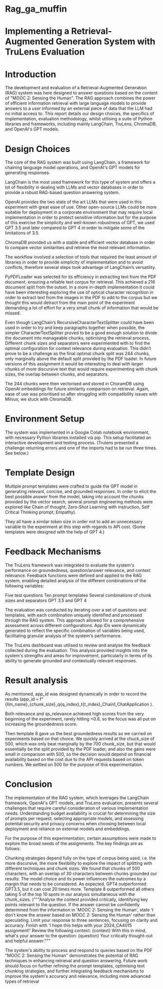 # Rag_ga_muffin

# Implementing a Retrieval-Augmented Generation System with TruLens Evaluation

# Introduction

The development and evaluation of a Retrieval-Augmented Generation (RAG) system was here designed to answer questions based on the content of "MOOC 2: Sensing the Human". The RAG approach combines the power of efficient information retrieval with large language models to provide answers to a user informed by an external piece of data that the LLM had no initial access to. This report details our design choices, the specifics of implementation, evaluation methodology, whilst utilising a suite of Python libraries and frameworks, including mainly LangChain, TruLens, ChromaDB, and OpenAI's GPT models.

# Design Choices

The core of the RAG system was built using LangChain, a framework for chaining language model operations, and OpenAI's GPT models for generating responses. 

LangChain is the most used framework for this type of system and offers a lot of flexibility in dealing with LLMs and vector databases in order to provide a robust RAG-based question answering system.

OpenAI provides the two state of the art LLMs that were used in this experiment with great ease of use. Other open-source LLMs could be more suitable for deployment in a corporate environment that may require local implementation in order to protect sensitive information but for the purpose of this exercise the simplicity and well-known robustness of GPT, we used GPT 3.5 and later compared to GPT 4 in order to mitigate some of the limitations of 3.5.

ChromaDB provided us with a stable and efficient vector database in order to compare vector similarities and retrieve the most relevant information.

The workflow involved a selection of tools that required the least amount of libraries in order to provide simplicity of implementation and to avoid conflicts, therefore several steps took advantage of LangChain’s versatility.

PyPDFLoader was selected for its efficiency in extracting text from the PDF document, ensuring a reliable text corpus for retrieval. This achieved a 216 document split from the outset. In a more in-depth implementation it could have been interesting exploring the use of optical character recognition in order to extract text from the images in the PDF to add to the corpus but we thought this would detract from the main point of the experiment demanding a lot of effort for a very small chunk of information that would be missed.

Even though LangChain’s RecursiveCharacterTextSplitter could have been used in order to try and keep paragraphs together when possible, the simpler CharacterTextSplitter proved to be a good enough solution to divide the document into manageable chunks, optimising the retrieval process. Different chunk sizes and separators were experimented with to find the optimal configuration for context relevance during evaluation. This didn’t prove to be a challenge as the final optimal chunk split was 244 chunks, only marginally above the default split provided by the PDF loader. In future versions of this assignment it would be interesting to deal with larger chunks of more discursive text that would require experimenting with chunk sizes, the overlap between chunks, and separators.

The 244 chunks were then vectorised and stored in ChoramDB using OpenAI embeddings for future similarity comparison on retrieval. Again, ease of use was prioritised so after struggling with compatibility issues with Milvus, we stuck with ChromaDB.

# Environment Setup

The system was implemented in a Google Colab notebook environment, with necessary Python libraries installed via pip. This setup facilitated an interactive development and testing process. (Trulens presented a challenge returning errors and one of the imports had to be run three times. See below.)



# Template Design

Multiple prompt templates were crafted to guide the GPT model in generating relevant, concise, and grounded responses. In order to elicit the best possible answer from the model, taking into account the chunks provided by the vector search, several prompt engineering methods were explored like Chain of thought, Zero-Shot Learning with instruction, Self Critical Thinking prompt, Empathy).

They all have a similar token size in order not to add an unnecessary variable to the experiment at this step with regards to API cost. (Some templates were designed with the help of GPT 4.)


# Feedback Mechanisms

The TruLens framework was integrated to evaluate the system's performance on groundedness, question/answer relevance, and context relevance. Feedback functions were defined and applied to the RAG system, enabling detailed analysis of the different combinations of the following variables:

Five test questions
Ten prompt templates
Several combinations of chunk sizes and separators
GPT 3.5 and GPT 4


The evaluation was conducted by iterating over a set of questions and templates, with each combination uniquely identified and processed through the RAG system. This approach allowed for a comprehensive assessment across different configurations. App IDs were dynamically generated to reflect the specific combination of variables being used, facilitating granular analysis of the system's performance.

The TruLens dashboard was utilised to review and analyse the feedback collected during the evaluation. This analysis provided insights into the system's strengths and areas for improvement, particularly in terms of its ability to generate grounded and contextually relevant responses.

# Result analysis

As mentioned, app_id was designed dynamically in order to record the results 
(app_id = f"{llm_name}_{chunk_size}_q{q_index}_t{t_index}_Chain1_ChatApplication
).

Both relevance and qs_relevance achieved high scores from the very beginning of the experiment, rarely hitting <0.8, so the focus was all put on increasing the groundedness score. 

Then template 8 gave us the best groundedness results so we carried on experiments based on that choice. We quickly arrived at the chuck_size of 500, which was only beat marginally by the 700 chunk_size, but that would essentially be the split provided by the PDF loader, and also the gains were small in comparison with 500, so the decision would depend on financial availability based on the cost due to the API requests based on token numbers. We settled on 500 for the purpose of this experimentation.


# Conclusion

The implementation of the RAG system, which leverages the LangChain framework, OpenAI's GPT models, and TruLens evaluation, presents several challenges that require careful consideration of various implementation needs. Understanding budget availability is crucial for determining the size of prompts per request, selecting appropriate models, and assessing potential security and privacy concerns when choosing between local deployment and reliance on external models and embeddings.

For the purpose of this experimentation, certain assumptions were made to explore the broad needs of the assignments. The key findings are as follows:

Chunking strategies depend fully on the type of corpus being used, i.e. the more discursive, the more flexibility to explore the impact of splitting with different techniques and chunk sizes. We found that chunks of 500 characters, with an overlap of 30 characters between chunks grounded our results.
The model choice and its power influences the outcomes by a margin that needs to be considered. As expected, GPT4 outperformed GPT3.5, but it can cost 20 times more.
Template 8 outperformed all others taking 5 of the top 10 spots in our analysis simultaneous with the chunk_sizes. ("""Analyse the context provided critically, identifying key points relevant to the question. If the answer cannot be confidently determined from the information in 'MOOC 2: Sensing the Human', state 'I don't know the answer based on MOOC 2: Sensing the Human' rather than speculating. Limit your response to three sentences, focusing on clarity and accuracy. Finish with 'I hope this helps with your 2024_CA4015 assignment!' Review the following context:
{context}
With this in mind, what's your answer to the question: {question}
Your critically thought-out and helpful answer:"""


The system's ability to process and respond to queries based on the PDF "MOOC 2: Sensing the Human" demonstrates the potential of RAG techniques in enhancing retrieval and question answering. Future work should focus on further refining the prompt templates, optimising text chunking strategies, and further integrating feedback mechanisms to improve the system's accuracy and relevance, including more advanced types of retrieval


